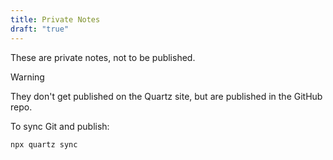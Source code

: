 ```yaml
---
title: Private Notes
draft: "true"
---
```


These are private notes, not to be published. 

> [!warning]
>  They don't get published on the Quartz site, but are published in the GitHub repo.

To sync Git and publish:
```bash
npx quartz sync
```
